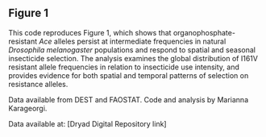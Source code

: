 ## Figure 1

This code reproduces Figure 1, which shows that organophosphate-resistant _Ace_ alleles persist at intermediate frequencies in natural _Drosophila melanogaster_ populations and respond to spatial and seasonal insecticide selection. The analysis examines the global distribution of I161V resistant allele frequencies in relation to insecticide use intensity, and provides evidence for both spatial and temporal patterns of selection on resistance alleles.

Data available from DEST and FAOSTAT.
Code and analysis by Marianna Karageorgi.


Data available at: [Dryad Digital Repository link]
